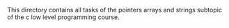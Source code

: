 This directory contains all tasks of the pointers arrays and strings subtopic of the c low level programming course.
